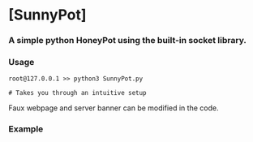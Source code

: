 # [SunnyPot]
### A simple python HoneyPot using the built-in socket library.

### Usage
```
root@127.0.0.1 >> python3 SunnyPot.py

# Takes you through an intuitive setup
```
Faux webpage and server banner can be modified in the code.

### Example
